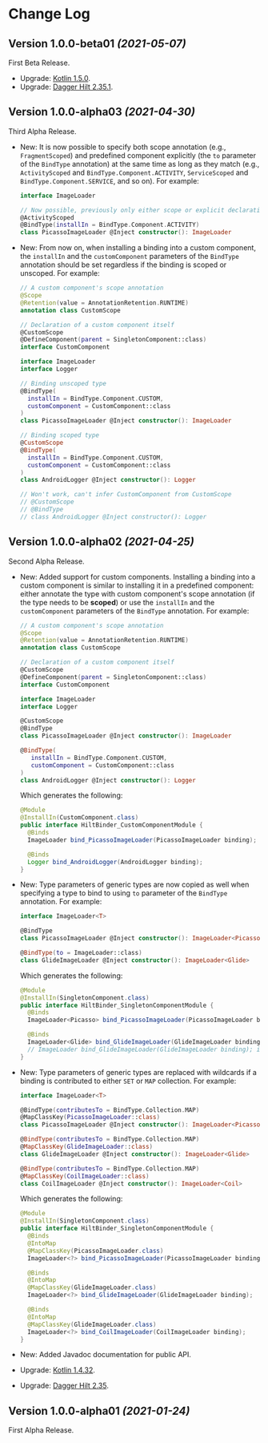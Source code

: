 Change Log
==========

## Version 1.0.0-beta01 *(2021-05-07)*

First Beta Release.

* Upgrade: [Kotlin 1.5.0](https://github.com/JetBrains/kotlin/releases/tag/v1.5.0).
* Upgrade: [Dagger Hilt 2.35.1](https://github.com/google/dagger/releases/tag/dagger-2.35.1).

## Version 1.0.0-alpha03 *(2021-04-30)*

Third Alpha Release.

* New: It is now possible to specify both scope annotation (e.g., `FragmentScoped`) and predefined component explicitly (the `to` parameter of the `BindType` annotation) at the same time as long as they match (e.g., `ActivityScoped` and `BindType.Component.ACTIVITY`, `ServiceScoped` and `BindType.Component.SERVICE`, and so on). For example:

   ````kotlin
   interface ImageLoader

   // Now possible, previously only either scope or explicit declaration had to be present
   @ActivityScoped
   @BindType(installIn = BindType.Component.ACTIVITY)
   class PicassoImageLoader @Inject constructor(): ImageLoader
   ````

* New: From now on, when installing a binding into a custom component, the `installIn` and the `customComponent` parameters of the `BindType` annotation should be set regardless if the binding is scoped or unscoped. For example:

   ````kotlin
   // A custom component's scope annotation
   @Scope
   @Retention(value = AnnotationRetention.RUNTIME)
   annotation class CustomScope

   // Declaration of a custom component itself
   @CustomScope
   @DefineComponent(parent = SingletonComponent::class)
   interface CustomComponent

   interface ImageLoader
   interface Logger

   // Binding unscoped type
   @BindType(
     installIn = BindType.Component.CUSTOM,
     customComponent = CustomComponent::class
   )
   class PicassoImageLoader @Inject constructor(): ImageLoader

   // Binding scoped type
   @CustomScope
   @BindType(
     installIn = BindType.Component.CUSTOM,
     customComponent = CustomComponent::class
   )
   class AndroidLogger @Inject constructor(): Logger

   // Won't work, can't infer CustomComponent from CustomScope
   // @CustomScope
   // @BindType
   // class AndroidLogger @Inject constructor(): Logger
   ````

## Version 1.0.0-alpha02 *(2021-04-25)*

Second Alpha Release.

* New: Added support for custom components. Installing a binding into a custom component is similar to installing it in a predefined component: either annotate the type with custom component's scope annotation (if the type needs to be **scoped**) or use the `installIn` and the `customComponent` parameters of the `BindType` annotation. For example:

   ````kotlin
  // A custom component's scope annotation
  @Scope
  @Retention(value = AnnotationRetention.RUNTIME)
  annotation class CustomScope

  // Declaration of a custom component itself
  @CustomScope
  @DefineComponent(parent = SingletonComponent::class)
  interface CustomComponent

  interface ImageLoader
  interface Logger

  @CustomScope
  @BindType
  class PicassoImageLoader @Inject constructor(): ImageLoader

  @BindType(
      installIn = BindType.Component.CUSTOM,
      customComponent = CustomComponent::class
  )
  class AndroidLogger @Inject constructor(): Logger
  ````

  Which generates the following:

  ````java
  @Module
  @InstallIn(CustomComponent.class)
  public interface HiltBinder_CustomComponentModule {
    @Binds
    ImageLoader bind_PicassoImageLoader(PicassoImageLoader binding);

    @Binds
    Logger bind_AndroidLogger(AndroidLogger binding);
  }
  ````

* New: Type parameters of generic types are now copied as well when specifying a type to bind to using `to` parameter of the `BindType` annotation. For example:

   ````kotlin
  interface ImageLoader<T>

  @BindType
  class PicassoImageLoader @Inject constructor(): ImageLoader<Picasso>

  @BindType(to = ImageLoader::class)
  class GlideImageLoader @Inject constructor(): ImageLoader<Glide>
  ````

  Which generates the following:

  ````java
  @Module
  @InstallIn(SingletonComponent.class)
  public interface HiltBinder_SingletonComponentModule {
    @Binds
    ImageLoader<Picasso> bind_PicassoImageLoader(PicassoImageLoader binding);

    @Binds
    ImageLoader<Glide> bind_GlideImageLoader(GlideImageLoader binding);
    // ImageLoader bind_GlideImageLoader(GlideImageLoader binding); in alpha01
  }
  ````
* New: Type parameters of generic types are replaced with wildcards if a binding is contributed to either `SET` or `MAP` collection. For example:

   ````kotlin
  interface ImageLoader<T>

  @BindType(contributesTo = BindType.Collection.MAP)
  @MapClassKey(PicassoImageLoader::class)
  class PicassoImageLoader @Inject constructor(): ImageLoader<Picasso>

  @BindType(contributesTo = BindType.Collection.MAP)
  @MapClassKey(GlideImageLoader::class)
  class GlideImageLoader @Inject constructor(): ImageLoader<Glide>

  @BindType(contributesTo = BindType.Collection.MAP)
  @MapClassKey(CoilImageLoader::class)
  class CoilImageLoader @Inject constructor(): ImageLoader<Coil>
  ````

  Which generates the following:

  ````java
  @Module
  @InstallIn(SingletonComponent.class)
  public interface HiltBinder_SingletonComponentModule {
    @Binds
    @IntoMap
    @MapClassKey(PicassoImageLoader.class)
    ImageLoader<?> bind_PicassoImageLoader(PicassoImageLoader binding);

    @Binds
    @IntoMap
    @MapClassKey(GlideImageLoader.class)
    ImageLoader<?> bind_GlideImageLoader(GlideImageLoader binding);

    @Binds
    @IntoMap
    @MapClassKey(GlideImageLoader.class)
    ImageLoader<?> bind_CoilImageLoader(CoilImageLoader binding);
  }
  ````
* New: Added Javadoc documentation for public API.
* Upgrade: [Kotlin 1.4.32](https://github.com/JetBrains/kotlin/releases/tag/v1.4.32).
* Upgrade: [Dagger Hilt 2.35](https://github.com/google/dagger/releases/tag/dagger-2.35).


## Version 1.0.0-alpha01 *(2021-01-24)*

First Alpha Release.